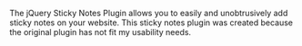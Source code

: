 The jQuery Sticky Notes Plugin allows you to easily and unobtrusively add sticky notes on your website.
This sticky notes plugin was created because the original plugin has not fit my usability needs.